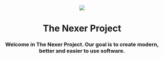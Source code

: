 <div align="center">
    <img src="./Readme File Assets/The Nexer Project Logo Banner With Shadow and Rounded Corners - 2690x1570.png">
    <h1>The Nexer Project</h1>
    <h3>Welcome in The Nexer Project. Our goal is to create modern, better and easier to use software.</h3>
</div>